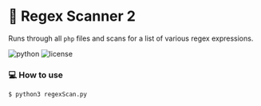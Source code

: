 # :mag_right: Regex Scanner 2

Runs through all `php` files and scans for a list of various regex expressions.

![python](https://img.shields.io/badge/python-3.x-green.svg) ![license](https://img.shields.io/badge/License-GPLv3-brightgreen.svg)

### :computer: How to use

`$ python3 regexScan.py`
